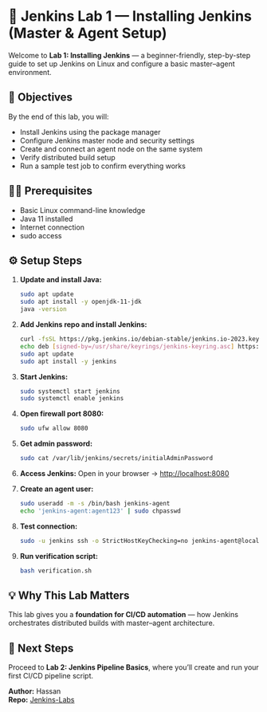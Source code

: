 # 🧰 Jenkins Lab 1 — Installing Jenkins (Master & Agent Setup)

Welcome to **Lab 1: Installing Jenkins** — a beginner-friendly, step-by-step guide to set up Jenkins on Linux and configure a basic master–agent environment.

## 🎯 Objectives
By the end of this lab, you will:
- Install Jenkins using the package manager  
- Configure Jenkins master node and security settings  
- Create and connect an agent node on the same system  
- Verify distributed build setup  
- Run a sample test job to confirm everything works  

## 🧑‍💻 Prerequisites
- Basic Linux command-line knowledge  
- Java 11 installed  
- Internet connection  
- sudo access  

## ⚙️ Setup Steps
1. **Update and install Java:**
   ```bash
   sudo apt update
   sudo apt install -y openjdk-11-jdk
   java -version
   ```

2. **Add Jenkins repo and install Jenkins:**
   ```bash
   curl -fsSL https://pkg.jenkins.io/debian-stable/jenkins.io-2023.key | sudo tee /usr/share/keyrings/jenkins-keyring.asc > /dev/null
   echo deb [signed-by=/usr/share/keyrings/jenkins-keyring.asc] https://pkg.jenkins.io/debian-stable binary/ | sudo tee /etc/apt/sources.list.d/jenkins.list > /dev/null
   sudo apt update
   sudo apt install -y jenkins
   ```

3. **Start Jenkins:**
   ```bash
   sudo systemctl start jenkins
   sudo systemctl enable jenkins
   ```

4. **Open firewall port 8080:**
   ```bash
   sudo ufw allow 8080
   ```

5. **Get admin password:**
   ```bash
   sudo cat /var/lib/jenkins/secrets/initialAdminPassword
   ```

6. **Access Jenkins:**
   Open in your browser → [http://localhost:8080](http://localhost:8080)

7. **Create an agent user:**
   ```bash
   sudo useradd -m -s /bin/bash jenkins-agent
   echo 'jenkins-agent:agent123' | sudo chpasswd
   ```

8. **Test connection:**
   ```bash
   sudo -u jenkins ssh -o StrictHostKeyChecking=no jenkins-agent@localhost "echo 'SSH successful'"
   ```

9. **Run verification script:**
   ```bash
   bash verification.sh
   ```

## 💡 Why This Lab Matters
This lab gives you a **foundation for CI/CD automation** — how Jenkins orchestrates distributed builds with master–agent architecture.

## 🧰 Next Steps
Proceed to **Lab 2: Jenkins Pipeline Basics**, where you’ll create and run your first CI/CD pipeline script.

**Author:** Hassan  
**Repo:** [Jenkins-Labs](https://github.com/Hassan6586/Jenkins-Labs)

